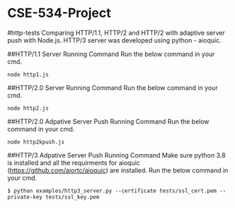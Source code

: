 # CSE-534-Project


#http-tests
Comparing HTTP/1.1, HTTP/2 and HTTP/2 with adaptive server push with Node.js. HTTP/3 server was developed using python - aioquic. 

##HTTP/1.1 Server Running Command
Run the below command in your cmd.

```
node http1.js

```

##HTTP/2.0 Server Running Command
Run the below command in your cmd.

```
node http2.js

```


##HTTP/2.0 Adpative Server Push Running Command
Run the below command in your cmd.

```
node http2kpush.js

```

##HTTP/3 Adpative Server Push Running Command
Make sure python 3.8 is installed and all the requirments for aioquic (https://github.com/aiortc/aioquic) are installed. Run the below command in your cmd.

```
$ python examples/http3_server.py --certificate tests/ssl_cert.pem --private-key tests/ssl_key.pem

```
